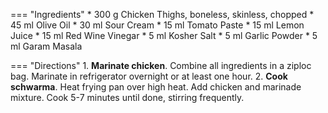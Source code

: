 === "Ingredients"
    * 300 g Chicken Thighs, boneless, skinless, chopped
    * 45 ml Olive Oil
    * 30 ml Sour Cream
    * 15 ml Tomato Paste
    * 15 ml Lemon Juice
    * 15 ml Red Wine Vinegar
    * 5 ml Kosher Salt
    * 5 ml Garlic Powder
    * 5 ml Garam Masala

=== "Directions"
    1. **Marinate chicken**. Combine all ingredients in a ziploc bag. Marinate in refrigerator overnight or at least one hour.
    2. **Cook schwarma**. Heat frying pan over high heat. Add chicken and marinade mixture. Cook 5-7 minutes until done, stirring frequently.

[^1]:
    Chef Ahmad's Kitchen. ["Chicken Shawarma and Lebanese Bread."](https://www.youtube.com/watch?v=Im6JH8-ZcgI). YouTube. 9 August 2017. Accessed October 2020.
